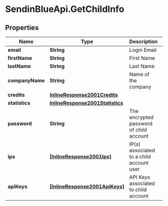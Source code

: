 # SendinBlueApi.GetChildInfo

## Properties
Name | Type | Description | Notes
------------ | ------------- | ------------- | -------------
**email** | **String** | Login Email | 
**firstName** | **String** | First Name | 
**lastName** | **String** | Last Name | 
**companyName** | **String** | Name of the company | 
**credits** | [**InlineResponse2001Credits**](InlineResponse2001Credits.md) |  | [optional] 
**statistics** | [**InlineResponse2001Statistics**](InlineResponse2001Statistics.md) |  | [optional] 
**password** | **String** | The encrypted password of child account | 
**ips** | [**[InlineResponse2001Ips]**](InlineResponse2001Ips.md) | IP(s) associated to a child account user | [optional] 
**apiKeys** | [**[InlineResponse2001ApiKeys]**](InlineResponse2001ApiKeys.md) | API Keys associated to child account | [optional] 


